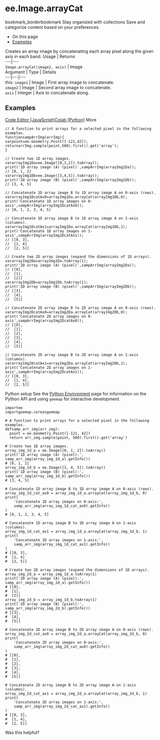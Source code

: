  
#  ee.Image.arrayCat
bookmark_borderbookmark Stay organized with collections  Save and categorize content based on your preferences.
  * On this page
  * [Examples](https://developers.google.com/earth-engine/apidocs/ee-image-arraycat#examples)


Creates an array image by concatenating each array pixel along the given axis in each band.
Usage | Returns  
---|---  
`Image.arrayCat(image2, axis)` | Image  
Argument | Type | Details  
---|---|---  
this: `image1` | Image | First array image to concatenate.  
`image2` | Image | Second array image to concatenate.  
`axis` | Integer | Axis to concatenate along.  
## Examples
[Code Editor (JavaScript)](https://developers.google.com/earth-engine/apidocs/ee-image-arraycat#code-editor-javascript-sample)[Colab (Python)](https://developers.google.com/earth-engine/apidocs/ee-image-arraycat#colab-python-sample) More
```
// A function to print arrays for a selected pixel in the following examples.
functionsampArrImg(arrImg){
varpoint=ee.Geometry.Point([-121,42]);
returnarrImg.sample(point,500).first().get('array');
}

// Create two 1D array images.
vararrayImg1Da=ee.Image([0,1,2]).toArray();
print('1D array image (A) (pixel)',sampArrImg(arrayImg1Da));
// [0, 1, 2]
vararrayImg1Db=ee.Image([3,4,5]).toArray();
print('1D array image (B) (pixel)',sampArrImg(arrayImg1Db));
// [3, 4, 5]

// Concatenate 1D array image B to 1D array image A on 0-axis (rows).
vararrayImg1DcatAx0=arrayImg1Da.arrayCat(arrayImg1Db,0);
print('Concatenate 1D array images on 0-axis',sampArrImg(arrayImg1DcatAx0));
// [0, 1, 2, 3, 4, 5]

// Concatenate 1D array image B to 1D array image A on 1-axis (columns).
vararrayImg1DcatAx1=arrayImg1Da.arrayCat(arrayImg1Db,1);
print('Concatenate 1D array images on 1-axis',sampArrImg(arrayImg1DcatAx1));
// [[0, 3],
//  [1, 4]
//  [2, 5]]

// Create two 2D array images (expand the dimensions of 1D arrays).
vararrayImg2Da=arrayImg1Da.toArray(1);
print('2D array image (A) (pixel)',sampArrImg(arrayImg2Da));
// [[0],
//  [1],
//  [2]]
vararrayImg2Db=arrayImg1Db.toArray(1);
print('2D array image (B) (pixel)',sampArrImg(arrayImg2Db));
// [[3],
//  [4],
//  [5]]

// Concatenate 2D array image B to 2D array image A on 0-axis (rows).
vararrayImg2DcatAx0=arrayImg2Da.arrayCat(arrayImg2Db,0);
print('Concatenate 2D array images on 0-axis',sampArrImg(arrayImg2DcatAx0));
// [[0],
//  [1],
//  [2],
//  [3],
//  [4],
//  [5]]

// Concatenate 2D array image B to 2D array image A on 1-axis (columns).
vararrayImg2DcatAx1=arrayImg2Da.arrayCat(arrayImg2Db,1);
print('Concatenate 2D array images on 1-axis',sampArrImg(arrayImg2DcatAx1));
// [[0, 3],
//  [1, 4],
//  [2, 5]]
```
Python setup
See the [ Python Environment](https://developers.google.com/earth-engine/guides/python_install) page for information on the Python API and using `geemap` for interactive development.
```
importee
importgeemap.coreasgeemap
```
```
# A function to print arrays for a selected pixel in the following examples.
defsamp_arr_img(arr_img):
  point = ee.Geometry.Point([-121, 42])
  return arr_img.sample(point, 500).first().get('array')

# Create two 1D array images.
array_img_1d_a = ee.Image([0, 1, 2]).toArray()
print('1D array image (A) (pixel):', samp_arr_img(array_img_1d_a).getInfo())
# [0, 1, 2]
array_img_1d_b = ee.Image([3, 4, 5]).toArray()
print('1D array image (B) (pixel):', samp_arr_img(array_img_1d_b).getInfo())
# [3, 4, 5]

# Concatenate 1D array image B to 1D array image A on 0-axis (rows).
array_img_1d_cat_ax0 = array_img_1d_a.arrayCat(array_img_1d_b, 0)
print(
    'Concatenate 1D array images on 0-axis:',
    samp_arr_img(array_img_1d_cat_ax0).getInfo()
)
# [0, 1, 2, 3, 4, 5]

# Concatenate 1D array image B to 1D array image A on 1-axis (columns).
array_img_1d_cat_ax1 = array_img_1d_a.arrayCat(array_img_1d_b, 1)
print(
    'Concatenate 1D array images on 1-axis:',
    samp_arr_img(array_img_1d_cat_ax1).getInfo()
)
# [[0, 3],
#  [1, 4]
#  [2, 5]]

# Create two 2D array images (expand the dimensions of 1D arrays).
array_img_2d_a = array_img_1d_a.toArray(1)
print('2D array image (A) (pixel):', samp_arr_img(array_img_2d_a).getInfo())
# [[0],
#  [1],
#  [2]]
array_img_2d_b = array_img_1d_b.toArray(1)
print('2D array image (B) (pixel):', samp_arr_img(array_img_2d_b).getInfo())
# [[3],
#  [4],
#  [5]]

# Concatenate 2D array image B to 2D array image A on 0-axis (rows).
array_img_2d_cat_ax0 = array_img_2d_a.arrayCat(array_img_2d_b, 0)
print(
    'Concatenate 2D array images on 0-axis:',
    samp_arr_img(array_img_2d_cat_ax0).getInfo()
)
# [[0],
#  [1],
#  [2],
#  [3],
#  [4],
#  [5]]

# Concatenate 2D array image B to 2D array image A on 1-axis (columns).
array_img_2d_cat_ax1 = array_img_2d_a.arrayCat(array_img_2d_b, 1)
print(
    'Concatenate 2D array images on 1-axis:',
    samp_arr_img(array_img_2d_cat_ax1).getInfo()
)
# [[0, 3],
#  [1, 4],
#  [2, 5]]
```

Was this helpful?
